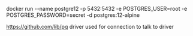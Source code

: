 docker run --name postgre12 -p 5432:5432 -e POSTGRES_USER=root -e POSTGRES_PASSWORD=secret -d postgres:12-alpine


https://github.com/lib/pq driver used for connection to talk to driver

